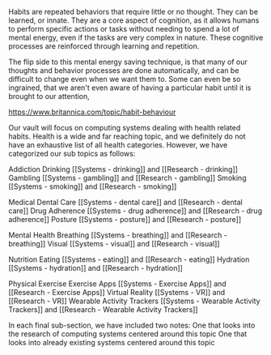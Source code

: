 
Habits are repeated behaviors that require little or no thought. They can be learned, or innate. They are a core aspect of cognition, as it allows humans to perform specific actions or tasks without needing to spend a lot of mental energy, even if the tasks are very complex in nature. 
These cognitive processes are reinforced through learning and repetition.

The flip side to this mental energy saving technique, is that many of our thoughts and behavior processes are done automatically, and can be difficult to change even when we want them to. Some can even be so ingrained, that we aren't even aware of having a particular habit until it is brought to our attention,

https://www.britannica.com/topic/habit-behaviour


Our vault will focus on computing systems dealing with health related habits. Health is a wide and far reaching topic, and we definitely do not have an exhaustive list of all health categories. However, we have categorized our sub topics as follows: 

Addiction
	Drinking
 		[[Systems - drinking]] and [[Research - drinking]]
	Gambling
 		[[Systems - gambling]] and [[Research - gambling]]
	Smoking
 		[[Systems - smoking]] and [[Research - smoking]]
	
Medical
	Dental Care
 		[[Systems - dental care]] and [[Research - dental care]]
	Drug Adherence
 		[[Systems - drug adherence]] and [[Research - drug adherence]]
	Posture
 		[[Systems - posture]] and [[Research - posture]]

Mental Health
	Breathing
 		[[Systems - breathing]] and [[Research - breathing]]
	Visual
 		[[Systems - visual]] and [[Research - visual]]
	
Nutrition
	Eating
 		[[Systems - eating]] and [[Research - eating]]
	Hydration
 		[[Systems - hydration]] and [[Research - hydration]]

Physical Exercise
	Exercise Apps
 		[[Systems - Exercise Apps]] and [[Research - Exercise Apps]]
	Virtual Reality
 		[[Systems - VR]] and [[Research - VR]]
	Wearable Activity Trackers
 		[[Systems - Wearable Activity Trackers]] and [[Research - Wearable Activity Trackers]]




In each final sub-section, we have included two notes: 
	One that looks into the research of computing systems centered around this topic
	One that looks into already existing systems centered around this topic



